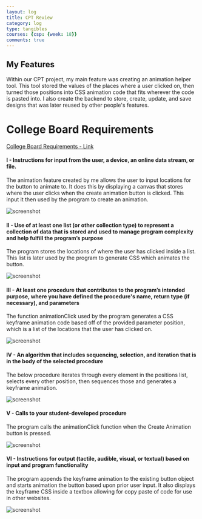 ```yaml
---
layout: log
title: CPT Review
category: log
type: tangibles
courses: {csp: {week: 18}}
comments: true
---
```


## My Features
Within our CPT project, my main feature was creating an animation helper tool. This tool stored the values of the places where a user clicked on, then turned those positions into CSS animation code that fits wherever the code is pasted into. I also create the backend to store, create, update, and save designs that was later reused by other people's features.

# College Board Requirements
[College Board Requirements - Link](https://apcentral.collegeboard.org/media/pdf/ap-csp-student-task-directions.pdf)
#### I - Instructions for input from the user, a device, an online data stream, or file.
The animation feature created by me allows the user to input locations for the button to animate to. It does this by displaying a canvas that stores where the user clicks when the create animation button is clicked. This input it then used by the program to create an animation.

> 
 ![screenshot](../../../../../screenshot_1.png)

#### II - Use of at least one list (or other collection type) to represent a collection of data that is stored and used to manage program complexity and help fulfill the program’s purpose
The program stores the locations of where the user has clicked inside a list. This list is later used by the program to generate CSS which animates the button.

> 
 ![screenshot](../../../../../screenshot_2.png)

#### III - At least one procedure that contributes to the program’s intended purpose, where you have defined the procedure's name, return type (if necessary), and parameters

The function animationClick used by the program generates a CSS keyframe animation code based off of the provided parameter position, which is a list of the locations that the user has clicked on.

>
 ![screenshot](../../../../../screenshot_3.png)

#### IV - An algorithm that includes sequencing, selection, and iteration that is in the body of the selected procedure
The below procedure iterates through every element in the positions list, selects every other position, then sequences those and generates a keyframe animation.

> 
 ![screenshot](../../../../../screenshot_4.png)

#### V - Calls to your student-developed procedure
The program calls the animationClick function when the Create Animation button is pressed.

> 
 ![screenshot](../../../../../screenshot_5.png)

#### VI -  Instructions for output (tactile, audible, visual, or textual) based on input and program functionality
The program appends the keyframe animation to the existing button object and starts animation the button based upon prior user input. It also displays the keyframe CSS inside a textbox allowing for copy paste of code for use in other websites.

> 
 ![screenshot](../../../../../screenshot_6.png)